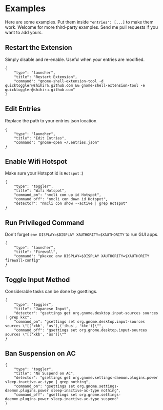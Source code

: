 # Examples

Here are some examples. Put them inside `"entries": [...]` to make them work.
Welcome for more third-party examples. Send me pull requests if you want to add
yours.

## Restart the Extension

Simply disable and re-enable. Useful when your entries are modified.

```
{
    "type": "launcher",
    "title": "Restart Extension",
    "command": "gnome-shell-extension-tool -d quicktoggler@shihira.github.com && gnome-shell-extension-tool -e quicktoggler@shihira.github.com"
}
```

## Edit Entries

Replace the path to your entries.json location.

```
{
    "type": "launcher",
    "title": "Edit Entries",
    "command": "gnome-open ~/.entries.json"
}
```

## Enable Wifi Hotspot

Make sure your Hotspot id is `Hotspot` :)

```
{
    "type": "toggler",
    "title": "Wifi Hotspot",
    "command_on": "nmcli con up id Hotspot",
    "command_off": "nmcli con down id Hotspot",
    "detector": "nmcli con show --active | grep Hotspot"
}
```

## Run Privileged Command

Don't forget `env DISPLAY=$DISPLAY XAUTHORITY=$XAUTHORITY` to run GUI apps.

```
{
    "type": "launcher",
    "title": "Firewall",
    "command": "pkexec env DISPLAY=$DISPLAY XAUTHORITY=$XAUTHORITY firewall-config"
}
```

## Toggle Input Method

Considerable tasks can be done by gsettings.

```
{
    "type": "toggler",
    "title": "Japanese Input",
    "detector": "gsettings get org.gnome.desktop.input-sources sources | grep kkc",
    "command_on": "gsettings set org.gnome.desktop.input-sources sources \"[('xkb', 'us'),('ibus', 'kkc')]\"",
    "command_off": "gsettings set org.gnome.desktop.input-sources sources \"[('xkb', 'us')]\""
}
```

## Ban Suspension on AC

```
{
    "type": "toggler",
    "title": "No Suspend on AC",
    "detector": "gsettings get org.gnome.settings-daemon.plugins.power sleep-inactive-ac-type | grep nothing",
    "command_on": "gsettings set org.gnome.settings-daemon.plugins.power sleep-inactive-ac-type nothing",
    "command_off": "gsettings set org.gnome.settings-daemon.plugins.power sleep-inactive-ac-type suspend"
}
```


